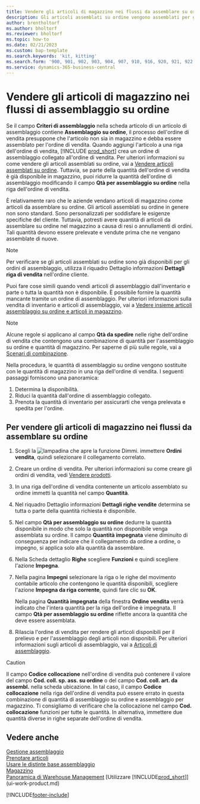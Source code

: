 ```yaml
---
title: Vendere gli articoli di magazzino nei flussi da assemblare su ordine
description: Gli articoli assemblati su ordine vengono assemblati per gli ordini di vendita tramite un ordine di assemblaggio.
author: brentholtorf
ms.author: bholtorf
ms.reviewer: bholtorf
ms.topic: how-to
ms.date: 02/21/2023
ms.custom: bap-template
ms.search.keywords: 'kit, kitting'
ms.search.form: '900, 901, 902, 903, 904, 907, 910, 916, 920, 921, 922, 923, 940, 941, 942, 930, 931, 932, 914, 915, 905'
ms.service: dynamics-365-business-central
---
```

# <a name="selling-inventory-items-in-assemble-to-order-flows"></a>Vendere gli articoli di magazzino nei flussi di assemblaggio su ordine

Se il campo **Criteri di assemblaggio** nella scheda articolo di un articolo di assemblaggio contiene **Assemblaggio su ordine**, il processo dell'ordine di vendita presuppone che l'articolo non sia in magazzino e debba essere assemblato per l'ordine di vendita. Quando aggiungi l'articolo a una riga dell'ordine di vendita, [!INCLUDE [prod_short](includes/prod_short.md)] crea un ordine di assemblaggio collegato all'ordine di vendita. Per ulteriori informazioni su come vendere gli articoli assemblati su ordine, vai a [Vendere articoli assemblati su ordine](assembly-how-to-sell-items-assembled-to-order.md). Tuttavia, se parte della quantità dell'ordine di vendita è già disponibile in magazzino, puoi ridurre la quantità dell'ordine di assemblaggio modificando il campo **Qtà per assemblaggio su ordine** nella riga dell'ordine di vendita.  

È relativamente raro che le aziende vendano articoli di magazzino come articoli da assemblare su ordine. Gli articoli assemblati su ordine in genere non sono standard. Sono personalizzati per soddisfare le esigenze specifiche del cliente. Tuttavia, potresti avere quantità di articoli da assemblare su ordine nel magazzino a causa di resi o annullamenti di ordini. Tali quantità devono essere prelevate e vendute prima che ne vengano assemblate di nuove.  

> [!NOTE]  
> Per verificare se gli articoli assemblati su ordine sono già disponibili per gli ordini di assemblaggio, utilizza il riquadro Dettaglio informazioni **Dettagli riga di vendita** nell'ordine cliente.  

Puoi fare cose simili quando vendi articoli di assemblaggio dall'inventario e parte o tutta la quantità non è disponibile. È possibile fornire la quantità mancante tramite un ordine di assemblaggio. Per ulteriori informazioni sulla vendita di inventario e articoli di assemblaggio, vai a [Vedere insieme articoli assemblaggio su ordine e articoli in magazzino](assembly-how-to-sell-assemble-to-order-items-and-inventory-items-together.md).  

> [!NOTE]  
> Alcune regole si applicano al campo **Qtà da spedire** nelle righe dell'ordine di vendita che contengono una combinazione di quantità per l'assemblaggio su ordine e quantità di magazzino. Per saperne di più sulle regole, vai a [Scenari di combinazione](assembly-assemble-to-order-or-assemble-to-stock.md#combination-scenarios).  

Nella procedura, le quantità di assemblaggio su ordine vengono sostituite con le quantità di magazzino in una riga dell'ordine di vendita. I seguenti passaggi forniscono una panoramica:

1. Determina la disponibilità.
2. Riduci la quantità dall'ordine di assemblaggio collegato.
3. Prenota la quantità di inventario per assicurarti che venga prelevata e spedita per l'ordine.  

## <a name="to-sell-inventory-items-in-assemble-to-order-flows"></a>Per vendere gli articoli di magazzino nei flussi da assemblare su ordine

1. Scegli la ![lampadina che apre la funzione Dimmi.](media/ui-search/search_small.png "Informazioni sull'operazione che si desidera eseguire") immettere **Ordini vendita**, quindi selezionare il collegamento correlato.  
2. Creare un ordine di vendita. Per ulteriori informazioni su come creare gli ordini di vendita, vedi [Vendere prodotti](sales-how-sell-products.md).  
3. In una riga dell'ordine di vendita contenente un articolo assemblato su ordine immetti la quantità nel campo **Quantità**.  
4. Nel riquadro Dettaglio informazioni **Dettagli righe vendite** determina se tutta o parte della quantità richiesta è disponibile.  
5. Nel campo **Qtà per assemblaggio su ordine** dedurre la quantità disponibile in modo che solo la quantità non disponibile venga assemblata su ordine. Il campo **Quantità impegnata** viene diminuito di conseguenza per indicare che il collegamento da ordine a ordine, o impegno, si applica solo alla quantità da assemblare.  
6. Nella Scheda dettaglio **Righe** scegliere **Funzioni** e quindi scegliere l'azione **Impegna**.  
7. Nella pagina **Impegni** selezionare la riga o le righe del movimento contabile articolo che contengono le quantità disponibili, scegliere l'azione **Impegna da riga corrente**, quindi fare clic su **OK**.  

    Nella pagina **Quantità impegnata** della finestra **Ordine vendita** verrà indicato che l'intera quantità per la riga dell'ordine è impegnata. Il campo **Qtà per assemblaggio su ordine** riflette ancora la quantità che deve essere assemblata.  

8. Rilascia l'ordine di vendita per rendere gli articoli disponibili per il prelievo e per l'assemblaggio degli articoli non disponibili. Per ulteriori informazioni sugli articoli di assemblaggio, vai a [Articoli di assemblaggio](assembly-how-to-assemble-items.md).  

> [!CAUTION]  
> Il campo **Codice collocazione** nell'ordine di vendita può contenere il valore del campo **Cod. coll. sp. ass. su ordine** o del campo **Cod. coll. art. da assembl.** nella scheda ubicazione. In tal caso, il campo **Codice collocazione** nella riga dell'ordine di vendita può essere errato in questa combinazione di quantità di assemblaggio su ordine e assemblaggio per magazzino. Ti consigliamo di verificare che la collocazione nel campo **Cod. collocazione** funzioni per tutte le quantità. In alternativa, immettere due quantità diverse in righe separate dell'ordine di vendita.  

## <a name="see-also"></a>Vedere anche

[Gestione assemblaggio](assembly-assemble-items.md)  
[Prenotare articoli](inventory-how-to-reserve-items.md)  
[Usare le distinte base assemblaggio](assembly-how-work-assembly-boms.md)  
[Magazzino](inventory-manage-inventory.md)  
[Panoramica di Warehouse Management](design-details-warehouse-management.md)
[Utilizzare [!INCLUDE[prod_short](includes/prod_short.md)]](ui-work-product.md)


[!INCLUDE[footer-include](includes/footer-banner.md)]
